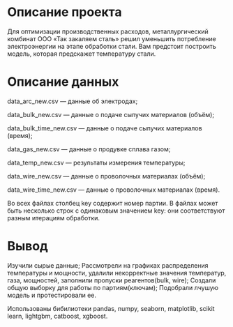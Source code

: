 # Описание проекта

Для оптимизации производственных расходов, металлургический комбинат ООО «Так закаляем сталь» решил уменьшить потребление электроэнергии на этапе обработки стали. Вам предстоит построить модель, которая предскажет температуру стали.

# Описание данных

data_arc_new.csv — данные об электродах;

data_bulk_new.csv — данные о подаче сыпучих материалов (объём);

data_bulk_time_new.csv — данные о подаче сыпучих материалов (время);

data_gas_new.csv — данные о продувке сплава газом;

data_temp_new.csv — результаты измерения температуры;

data_wire_new.csv — данные о проволочных материалах (объём);

data_wire_time_new.csv — данные о проволочных материалах (время).

Во всех файлах столбец key содержит номер партии. В файлах может быть несколько строк с одинаковым значением key: они соответствуют разным итерациям обработки.

# Вывод
Изучили сырые данные;
Рассмотрели на графиках распределения температуры и мощности, удалили некорректные значения температур, газа, мощностей, заполнили пропуски реагентов(bulk, wire);
Создали общую выборку для работы по партиям(ключам);
Подобрали лчушую модель и протестировали ее.

Использованы бибилиотеки pandas, numpy, seaborn, matplotlib, scikit learn, lightgbm, catboost, xgboost.

